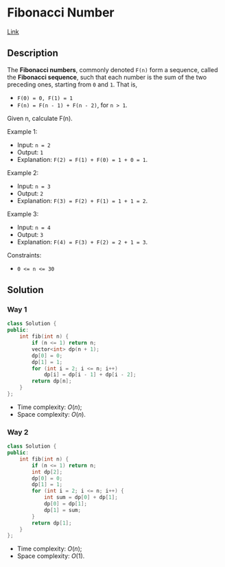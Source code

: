 # Fibonacci Number

[Link](https://leetcode.com/problems/fibonacci-number/description/)

## Description

The **Fibonacci numbers**, commonly denoted `F(n)` form a sequence, called the **Fibonacci sequence**, such that each number is the sum of the two preceding ones, starting from `0` and `1`. That is,

- `F(0) = 0, F(1) = 1`
- `F(n) = F(n - 1) + F(n - 2)`, for `n > 1`.

Given n, calculate F(n).

Example 1:

- Input: `n = 2`
- Output: `1`
- Explanation: `F(2) = F(1) + F(0) = 1 + 0 = 1`.

Example 2:

- Input: `n = 3`
- Output: `2`
- Explanation: `F(3) = F(2) + F(1) = 1 + 1 = 2`.

Example 3:

- Input: `n = 4`
- Output: `3`
- Explanation: `F(4) = F(3) + F(2) = 2 + 1 = 3`.

Constraints:

- `0 <= n <= 30`

## Solution

### Way 1

```C++
class Solution {
public:
    int fib(int n) {
        if (n <= 1) return n;
        vector<int> dp(n + 1);
        dp[0] = 0;
        dp[1] = 1;
        for (int i = 2; i <= n; i++)
            dp[i] = dp[i - 1] + dp[i - 2];
        return dp[n];
    }
};
```

- Time complexity: $O(n)$;
- Space complexity: $O(n)$.

### Way 2

```C++
class Solution {
public:
    int fib(int n) {
        if (n <= 1) return n;
        int dp[2];
        dp[0] = 0;
        dp[1] = 1;
        for (int i = 2; i <= n; i++) {
            int sum = dp[0] + dp[1];
            dp[0] = dp[1];
            dp[1] = sum;
        }
        return dp[1];
    }
};
```

- Time complexity: $O(n)$;
- Space complexity: $O(1)$.
